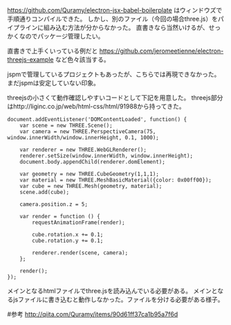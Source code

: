 https://github.com/Quramy/electron-jsx-babel-boilerplate
はウィンドウズで手順通りコンパイルできた。
しかし、別のファイル（今回の場合three.js）をパイプラインに組み込む方法が分からなかった。
直書きなら当然いけるが、せっかくなのでパッケージ管理したい。

直書きで上手くいっている例だと
https://github.com/jeromeetienne/electron-threejs-example
など色々該当する。

jspmで管理しているプロジェクトもあったが、こちらでは再現できなかった。まだjspmは安定していない印象。

threejsの小さくて動作確認しやすいコードとして下記を用意した。
threejs部分はhttp://liginc.co.jp/web/html-css/html/91988から持ってきた。

```
document.addEventListener('DOMContentLoaded', function() {
    var scene = new THREE.Scene();
    var camera = new THREE.PerspectiveCamera(75, window.innerWidth/window.innerHeight, 0.1, 1000);

    var renderer = new THREE.WebGLRenderer();
    renderer.setSize(window.innerWidth, window.innerHeight);
    document.body.appendChild(renderer.domElement);

    var geometry = new THREE.CubeGeometry(1,1,1);
    var material = new THREE.MeshBasicMaterial({color: 0x00ff00});
    var cube = new THREE.Mesh(geometry, material);
    scene.add(cube);

    camera.position.z = 5;

    var render = function () {
        requestAnimationFrame(render);

        cube.rotation.x += 0.1;
        cube.rotation.y += 0.1;

        renderer.render(scene, camera);
    };

    render();
});
```

メインとなるhtmlファイルでthree.jsを読み込んでいる必要がある。
メインとなるjsファイルに書き込むと動作しなかった。ファイルを分ける必要がある様子。

#参考
http://qiita.com/Quramy/items/90d61ff37ca1b95a7f6d
